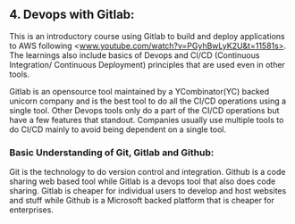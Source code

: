 ## 4. Devops with Gitlab:
This is an introductory course using Gitlab to build and deploy applications to AWS following <www.youtube.com/watch?v=PGyhBwLyK2U&t=11581s>. The learnings also include basics of Devops and CI/CD (Continuous Integration/ Continuous Deployment) principles that are used even in other tools.

Gitlab is an opensource tool maintained by a YCombinator(YC) backed unicorn company and is the best tool to do all the CI/CD operations using a single tool. Other Devops tools only do a part of the CI/CD operations but have a few features that standout. Companies usually use multiple tools to do CI/CD mainly to avoid being dependent on a single tool.

### Basic Understanding of Git, Gitlab and Github:

Git is the technology to do version control and integration. 
Github is a code sharing web based tool while Gitlab is a devops tool that also does code sharing. Gitlab is cheaper for individual users to develop and host websites and stuff while Github is a Microsoft backed platform that is cheaper for enterprises.